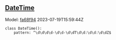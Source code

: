 ## [DateTime](https://github.com/spdx/spdx-3-model/blob/main/model/Core/Datatypes/DateTime.md)
Model: [fa68f94](https://github.com/spdx/spdx-3-model/commit/fa68f942ae1a0d0e8f05df6526f147cbe64183ed) 2023-07-19T15:59:44Z
```
class DateTime():
    pattern: ^\d\d\d\d-\d\d-\d\dT\d\d:\d\d:\d\dZ$
```
